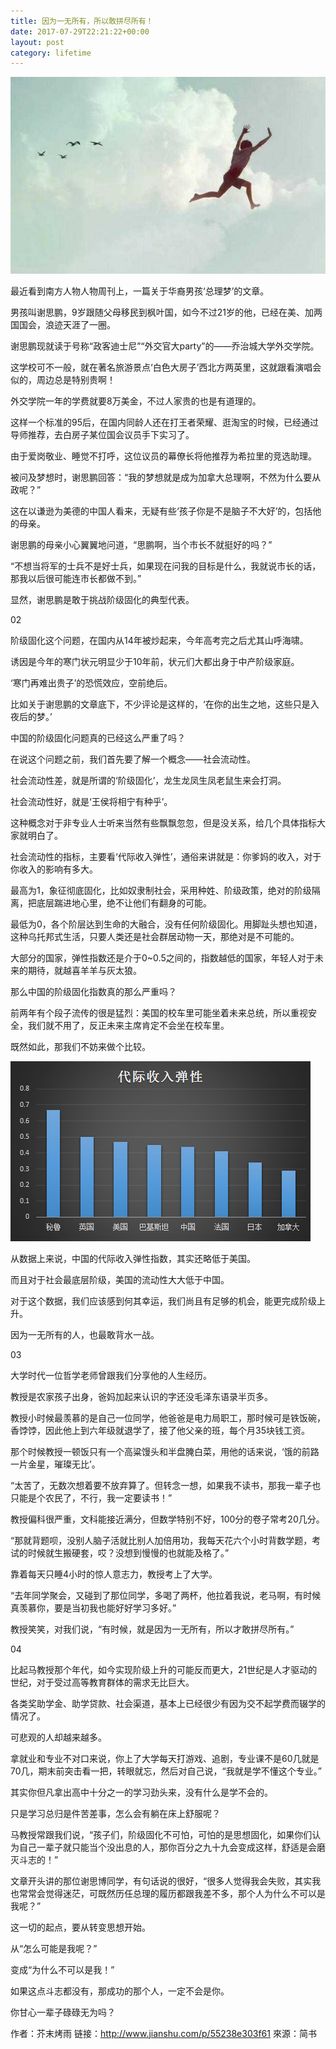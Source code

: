 ```yaml
---
title: 因为一无所有，所以敢拼尽所有！
date: 2017-07-29T22:21:22+00:00
layout: post
category: lifetime
---
```


![](/pics/2017/07/2024657-49f5d9b654519df8.jpg)

最近看到南方人物人物周刊上，一篇关于华裔男孩‘总理梦’的文章。

男孩叫谢思鹏，9岁跟随父母移民到枫叶国，如今不过21岁的他，已经在美、加两国国会，浪迹天涯了一圈。

谢思鹏现就读于号称“政客迪士尼”“外交官大party”的——乔治城大学外交学院。

这学校可不一般，就在著名旅游景点‘白色大房子’西北方两英里，这就跟看演唱会似的，周边总是特别贵啊！

外交学院一年的学费就要8万美金，不过人家贵的也是有道理的。

这样一个标准的95后，在国内同龄人还在打王者荣耀、逛淘宝的时候，已经通过导师推荐，去白房子某位国会议员手下实习了。

由于爱岗敬业、睡觉不打呼，这位议员的幕僚长将他推荐为希拉里的竞选助理。

被问及梦想时，谢思鹏回答：“我的梦想就是成为加拿大总理啊，不然为什么要从政呢？”

这在以谦逊为美德的中国人看来，无疑有些‘孩子你是不是脑子不大好’的，包括他的母亲。

谢思鹏的母亲小心翼翼地问道，“思鹏啊，当个市长不就挺好的吗？”

“不想当将军的士兵不是好士兵，如果现在问我的目标是什么，我就说市长的话，那我以后很可能连市长都做不到。”

显然，谢思鹏是敢于挑战阶级固化的典型代表。



02

阶级固化这个问题，在国内从14年被炒起来，今年高考完之后尤其山呼海啸。

诱因是今年的寒门状元明显少于10年前，状元们大都出身于中产阶级家庭。

‘寒门再难出贵子’的恐慌效应，空前绝后。

比如关于谢思鹏的文章底下，不少评论是这样的，‘在你的出生之地，这些只是入夜后的梦。’

中国的阶级固化问题真的已经这么严重了吗？

在说这个问题之前，我们首先要了解一个概念——社会流动性。

社会流动性差，就是所谓的‘阶级固化’，龙生龙凤生凤老鼠生来会打洞。

社会流动性好，就是‘王侯将相宁有种乎’。

这种概念对于非专业人士听来当然有些飘飘忽忽，但是没关系，给几个具体指标大家就明白了。

社会流动性的指标，主要看‘代际收入弹性’，通俗来讲就是：你爹妈的收入，对于你收入的影响有多大。

最高为1，象征彻底固化，比如奴隶制社会，采用种姓、阶级政策，绝对的阶级隔离，把底层踹进地心里，绝不让他们有翻身的可能。

最低为0，各个阶层达到生命的大融合，没有任何阶级固化。用脚趾头想也知道，这种乌托邦式生活，只要人类还是社会群居动物一天，那绝对是不可能的。

大部分的国家，弹性指数还是介于0~0.5之间的，指数越低的国家，年轻人对于未来的期待，就越喜羊羊与灰太狼。

那么中国的阶级固化指数真的那么严重吗？

前两年有个段子流传的很是猛烈：美国的校车里可能坐着未来总统，所以重视安全，我们就不用了，反正未来主席肯定不会坐在校车里。

既然如此，那我们不妨来做个比较。

![](/pics/2017/07/2024657-e0a320bbda609d98.png)



从数据上来说，中国的代际收入弹性指数，其实还略低于美国。

而且对于社会最底层阶级，美国的流动性大大低于中国。

对于这个数据，我们应该感到何其幸运，我们尚且有足够的机会，能更完成阶级上升。

因为一无所有的人，也最敢背水一战。



03

大学时代一位哲学老师曾跟我们分享他的人生经历。

教授是农家孩子出身，爸妈加起来认识的字还没毛泽东语录半页多。

教授小时候最羡慕的是自己一位同学，他爸爸是电力局职工，那时候可是铁饭碗，香饽饽，因此他上到六年级就退学了，接了他父亲的班，每个月35块钱工资。

那个时候教授一顿饭只有一个高粱馒头和半盘腌白菜，用他的话来说，‘饿的前路一片金星，璀璨无比’。

“太苦了，无数次想着要不放弃算了。但转念一想，如果我不读书，那我一辈子也只能是个农民了，不行，我一定要读书！”

教授偏科很严重，文科能接近满分，但数学特别不好，100分的卷子常考20几分。

“那就背题呗，没别人脑子活就比别人加倍用功，我每天花六个小时背数学题，考试的时候就生搬硬套，哎？没想到慢慢的也就能及格了。”

靠着每天只睡4小时的惊人意志力，教授考上了大学。

“去年同学聚会，又碰到了那位同学，多喝了两杯，他拉着我说，老马啊，有时候真羡慕你，要是当初我也能好好学习多好。”

教授笑笑，对我们说，“有时候，就是因为一无所有，所以才敢拼尽所有。”

04

比起马教授那个年代，如今实现阶级上升的可能反而更大，21世纪是人才驱动的世纪，对于受过高等教育群体的需求无比巨大。

各类奖助学金、助学贷款、社会渠道，基本上已经很少有因为交不起学费而辍学的情况了。

可悲观的人却越来越多。

拿就业和专业不对口来说，你上了大学每天打游戏、追剧，专业课不是60几就是70几，期末前突击看一把，转眼就忘，然后对自己说，“我就是学不懂这个专业。”

其实你但凡拿出高中十分之一的学习劲头来，没有什么是学不会的。

只是学习总归是件苦差事，怎么会有躺在床上舒服呢？

马教授常跟我们说，“孩子们，阶级固化不可怕，可怕的是思想固化，如果你们认为自己一辈子就只能当个没出息的人，那你百分之九十九会变成这样，舒适是会磨灭斗志的！”

文章开头讲的那位谢思博同学，有句话说的很好，“很多人觉得我会失败，其实我也常常会觉得迷茫，可既然历任总理的履历都跟我差不多，那个人为什么不可以是我呢？”

这一切的起点，要从转变思想开始。

从“怎么可能是我呢？”

变成“为什么不可以是我！”

如果这点斗志都没有，那成功的那个人，一定不会是你。

你甘心一辈子碌碌无为吗？

作者：芥末烤雨
链接：http://www.jianshu.com/p/55238e303f61
來源：简书
